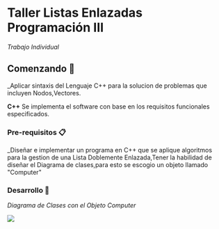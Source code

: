 # Taller Listas Enlazadas Programación III 

_Trabajo Individual_

## Comenzando 🚀

_Aplicar sintaxis del Lenguaje C++ para la solucion de problemas que incluyen Nodos,Vectores.

 **C++** Se implementa el software con base en los requisitos funcionales especificados.


### Pre-requisitos 📋

_Diseñar e implementar un programa en C++ que se aplique algoritmos para la gestion de una Lista Doblemente Enlazada,Tener la habilidad de diseñar el Diagrama de clases,para esto se escogio un objeto llamado "Computer"

### Desarrollo 🔧

_Diagrama de Clases con el Objeto Computer_

![](imagenes/https://raw.githubusercontent.com/CamiloCortes1753/LinkedListDouble/master/imagenes/Diagrama%20de%20clases.png)
